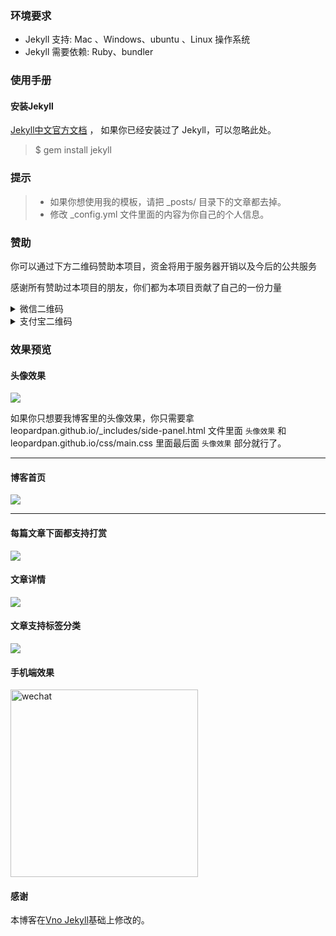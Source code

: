 
### 环境要求

* Jekyll 支持: Mac 、Windows、ubuntu 、Linux 操作系统                     
* Jekyll 需要依赖: Ruby、bundler

### 使用手册



#### 安装Jekyll

[Jekyll中文官方文档](http://jekyll.bootcss.com/) ， 如果你已经安装过了 Jekyll，可以忽略此处。

> $ gem install jekyll


### 提示

>* 如果你想使用我的模板，请把 _posts/ 目录下的文章都去掉。
>* 修改 _config.yml 文件里面的内容为你自己的个人信息。
       


### 赞助

你可以通过下方二维码赞助本项目，资金将用于服务器开销以及今后的公共服务

感谢所有赞助过本项目的朋友，你们都为本项目贡献了自己的一份力量

<details>

<summary>微信二维码</summary>
<img width="300" src="https://leopardpan.github.io/images/payimg/weipayimg.jpg" alt="wechat">
</details>

<details>

<summary>支付宝二维码</summary>
<img width="300" src="https://leopardpan.github.io/images/payimg/alipayim.jpg" alt="alipay">
</details>


### 效果预览

#### 头像效果

![](https://leopardpan.github.io/images/readme/icon.gif)

如果你只想要我博客里的头像效果，你只需要拿 leopardpan.github.io/_includes/side-panel.html 文件里面 `头像效果` 和 leopardpan.github.io/css/main.css 里面最后面 `头像效果` 部分就行了。


***

#### 博客首页   

![](https://leopardpan.github.io//images/readme/img4.png)   

***  

#### 每篇文章下面都支持打赏   

![](https://leopardpan.github.io/images/readme/img3.png)

#### 文章详情   

![](https://leopardpan.github.io/images/readme/img1.png)


#### 文章支持标签分类 

![](https://leopardpan.github.io/images/readme/img2.png)

#### 手机端效果

<img width="300" src="https://leopardpan.github.io/images/readme/img5.png" alt="wechat">

#### 感谢   

本博客在[Vno Jekyll](https://github.com/onevcat/vno-jekyll)基础上修改的。
